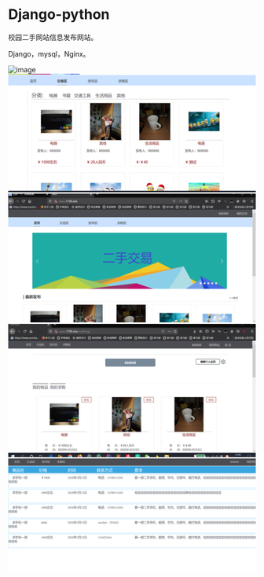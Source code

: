 # Django-python

校园二手网站信息发布网站。

Django，mysql，Nginx。

![image](https://github.com/LunarYoung/Django/tree/master/pre_veiw/1.png)
![image](https://github.com/LunarYoung/Django/blob/master/pre_veiw/52.png)
![image](https://github.com/LunarYoung/Django/blob/master/pre_veiw/2.png)
![image](https://github.com/LunarYoung/Django/blob/master/pre_veiw/5.png)
![image](https://github.com/LunarYoung/Django/blob/master/pre_veiw/4.png)


